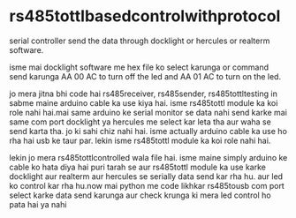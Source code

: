 # rs485tottlbasedcontrolwithprotocol
serial controller send the data through docklight or hercules or realterm software.

isme mai docklight software me hex file ko select karunga or command send karunga AA 00 AC to turn off the led and AA 01 AC to turn on the led.

jo mera jitna bhi code hai rs485receiver, rs485sender, rs485tottltesting in sabme maine arduino cable ka use kiya hai. isme rs485tottl module ka koi role nahi hai.mai same arduino ke serial monitor se data nahi send karke mai same com port docklight ya hercules me select kar leta tha aur waha se send karta tha. jo ki sahi chiz nahi hai. isme actually arduino cable ka use ho rha hai usb ke taur par. lekin isme rs485tottl module ka koi role nahi hai.

lekin jo mera rs485tottlcontrolled wala file hai. isme maine simply arduino ke cable ko hata diya hai puri tarah se aur rs485tottl module ka use karke docklight aur realterm aur hercules se serially data send kar rha hu. aur led ko control kar rha hu.now mai python me code likhkar rs485tousb com port select karke data send karunga aur check krunga ki mera led control ho pata hai ya nahi
